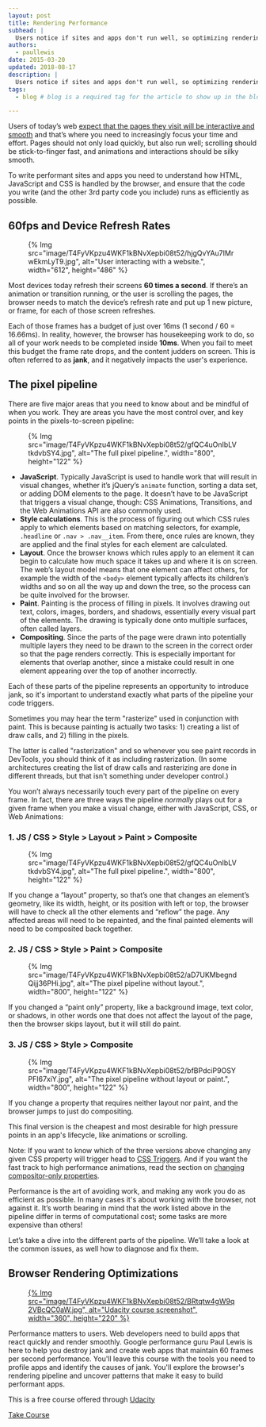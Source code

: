 ```yaml
---
layout: post
title: Rendering Performance
subhead: |
  Users notice if sites and apps don't run well, so optimizing rendering performance is crucial!
authors:
  - paullewis
date: 2015-03-20
updated: 2018-08-17 
description: |
  Users notice if sites and apps don't run well, so optimizing rendering performance is crucial!
tags:
  - blog # blog is a required tag for the article to show up in the blog.

---
```


Users of today’s web
[expect that the pages they visit will be interactive and smooth](https://paul.kinlan.me/what-news-readers-want/)
and that’s where you need to increasingly focus your time and effort. Pages
should not only load quickly, but also run well; scrolling should be
stick-to-finger fast, and animations and interactions should be silky smooth.

To write performant sites and apps you need to understand how HTML, JavaScript and CSS is handled by the browser, and ensure that the code you write (and the other 3rd party code you include) runs as efficiently as possible.

## 60fps and Device Refresh Rates

<figure>
{% Img src="image/T4FyVKpzu4WKF1kBNvXepbi08t52/hjgQvYAu7IMrwEkmLyT9.jpg", alt="User interacting with a website.", width="612", height="486" %}
</figure>

Most devices today refresh their screens **60 times a second**. If there’s
an animation or transition running, or the user is scrolling the pages, the
browser needs to match the device’s refresh rate and put up 1 new picture, or
frame, for each of those screen refreshes.


Each of those frames has a budget of just over 16ms (1 second / 60 = 16.66ms).
In reality, however, the browser has housekeeping work to do, so all of your
work needs to be completed inside **10ms**. When you fail to meet this
budget the frame rate drops, and the content judders on screen. This is often
referred to as **jank**, and it negatively impacts the user's experience.

## The pixel pipeline

There are five major areas that you need to know about and be mindful of when
you work. They are areas you have the most control over, and key points in the
pixels-to-screen pipeline:

<figure>
{% Img src="image/T4FyVKpzu4WKF1kBNvXepbi08t52/gfQC4uOnIbLVtkdvbSY4.jpg", alt="The full pixel pipeline.", width="800", height="122" %}
</figure>

* **JavaScript**. Typically JavaScript is used to handle work that will result in visual changes, whether it’s jQuery’s `animate` function, sorting a data set, or adding DOM elements to the page. It doesn’t have to be JavaScript that triggers a visual change, though: CSS Animations, Transitions, and the Web Animations API are also commonly used.
* **Style calculations**. This is the process of figuring out which CSS rules apply to which elements based on matching selectors, for example, `.headline` or `.nav > .nav__item`. From there, once rules are known, they are applied and the final styles for each element are calculated.
* **Layout**. Once the browser knows which rules apply to an element it can begin to calculate how much space it takes up and where it is on screen. The web’s layout model means that one element can affect others, for example the width of the `<body>` element typically affects its children’s widths and so on all the way up and down the tree, so the process can be quite involved for the browser.
* **Paint**. Painting is the process of filling in pixels. It involves drawing out text, colors, images, borders, and shadows, essentially every visual part of the elements. The drawing is typically done onto multiple surfaces, often called layers.
* **Compositing**. Since the parts of the page were drawn into potentially multiple layers they need to be drawn to the screen in the correct order so that the page renders correctly. This is especially important for elements that overlap another, since a mistake could result in one element appearing over the top of another incorrectly.

Each of these parts of the pipeline represents an opportunity to introduce jank, so it's important to understand exactly what parts of the pipeline your code triggers.

Sometimes you may hear the term "rasterize" used in conjunction with paint.
This is because painting is actually two tasks: 1) creating a list of draw
calls, and 2) filling in the pixels.

The latter is called "rasterization" and so whenever you see paint records in
DevTools, you should think of it as including rasterization. (In some
architectures creating the list of draw calls and rasterizing are done in
different threads, but that isn't something under developer control.)

You won’t always necessarily touch every part of the pipeline on every frame.
In fact, there are three ways the pipeline _normally_ plays out for a given
frame when you make a visual change, either with JavaScript, CSS, or Web
Animations:

### 1. JS / CSS > Style > Layout > Paint > Composite

<figure>
{% Img src="image/T4FyVKpzu4WKF1kBNvXepbi08t52/gfQC4uOnIbLVtkdvbSY4.jpg", alt="The full pixel pipeline.", width="800", height="122" %}
</figure>

If you change a “layout” property, so that’s one that changes an element’s
geometry, like its width, height, or its position with left or top, the browser
will have to check all the other elements and “reflow” the page. Any affected
areas will need to be repainted, and the final painted elements will need to be
composited back together.

### 2. JS / CSS > Style > Paint > Composite

<figure>
{% Img src="image/T4FyVKpzu4WKF1kBNvXepbi08t52/aD7UKMbegndQijj36PHi.jpg", alt="The  pixel pipeline without layout.", width="800", height="122" %}
</figure>

If you changed a “paint only” property, like a background image, text color, or
shadows, in other words one that does not affect the layout of the page, then the browser
skips layout, but it will still do paint.

### 3. JS / CSS > Style > Composite


<figure>
{% Img src="image/T4FyVKpzu4WKF1kBNvXepbi08t52/bfBPdciP9OSYPFI67xiY.jpg", alt="The pixel pipeline without layout or paint.", width="800", height="122" %}
</figure>

If you change a property that requires neither layout nor paint, and the
browser jumps to just do compositing.

This final version is the cheapest and most desirable for high pressure points
in an app's lifecycle, like animations or scrolling.

Note: If you want to know which of the three versions above changing any given CSS property will trigger head to [CSS Triggers](https://csstriggers.com). And if you want the fast track to high performance animations, read the section on [changing compositor-only properties](https://web.dev/stick-to-compositor-only-properties-and-manage-layer-count/).

Performance is the art of avoiding work, and making any work you do as
efficient as possible. In many cases it's about working with the browser, not
against it. It’s worth bearing in mind that the work listed above in the
pipeline differ in terms of computational cost; some tasks are more expensive
than others!

Let’s take a dive into the different parts of the pipeline. We’ll take a look
at the common issues, as well how to diagnose and fix them.

## Browser Rendering Optimizations
<a href="https://www.udacity.com/course/browser-rendering-optimization--ud860">
<figure>
{% Img src="image/T4FyVKpzu4WKF1kBNvXepbi08t52/BRtqtw4gW9q2VBcQC0aW.jpg", alt="Udacity course screenshot", width="360", height="220" %}
</figure>
</a>

Performance matters to users. Web developers need to build apps that react
quickly and render smoothly. Google performance guru Paul Lewis is here
to help you destroy jank and create web apps that maintain 60 frames per
second performance. You'll leave this course with the tools you need to
profile apps and identify the causes of jank. You'll explore the browser's
rendering pipeline and uncover patterns that make it easy to build
performant apps.

This is a free course offered through [Udacity](https://www.udacity.com)
    

[Take Course](https://www.udacity.com/course/browser-rendering-optimization--ud860)

